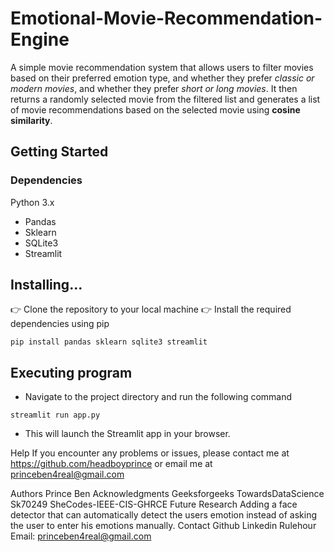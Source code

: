 # Emotional-Movie-Recommendation-Engine
A simple movie recommendation system that allows users to filter movies based on their preferred emotion type, and whether they prefer *classic or modern movies*, and whether they prefer *short or long movies*. It then returns a randomly selected movie from the filtered list and generates a list of movie recommendations based on the selected movie using **cosine similarity**.

## Getting Started
### Dependencies
Python 3.x

*   Pandas
*   Sklearn
*   SQLite3
*   Streamlit



## Installing...
👉 Clone the repository to your local machine
👉 Install the required dependencies using pip

`pip install pandas sklearn sqlite3 streamlit`

## Executing program

*   Navigate to the project directory and run the following command

`streamlit run app.py`


*   This will launch the Streamlit app in your browser.

Help
If you encounter any problems or issues, please contact me at https://github.com/headboyprince or email me at princeben4real@gmail.com

Authors
Prince Ben
Acknowledgments
Geeksforgeeks
TowardsDataScience
Sk70249
SheCodes-IEEE-CIS-GHRCE
Future Research
Adding a face detector that can automatically detect the users emotion instead of asking the user to enter his emotions manually.
Contact
Github
Linkedin
Rulehour
Email: princeben4real@gmail.com
